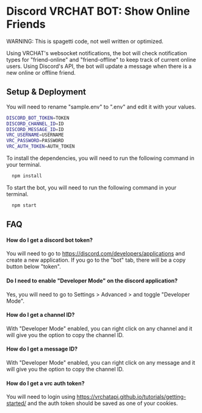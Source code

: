 
# Discord VRCHAT BOT: Show Online Friends

WARNING: This is spagetti code, not well written or optimized.

Using VRCHAT's websocket notifications, the bot will check notification types for "friend-online" and "friend-offline" to keep track of current online users.
Using Discord's API, the bot will update a message when there is a new online or offline friend.

## Setup & Deployment

You will need to rename "sample.env" to ".env" and edit it with your values.
```bash
DISCORD_BOT_TOKEN=TOKEN
DISCORD_CHANNEL_ID=ID
DISCORD_MESSAGE_ID=ID
VRC_USERNAME=USERNAME
VRC_PASSWORD=PASSWORD
VRC_AUTH_TOKEN=AUTH_TOKEN
```
To install the dependencies, you will need to run the following command in your terminal.
```bash
  npm install
```
To start the bot, you will need to run the following command in your terminal.
```bash
  npm start
```


## FAQ

#### How do I get a discord bot token?

You will need to go to https://discord.com/developers/applications and create a new application. If you go to the "bot" tab, there will be a copy button below "token".

#### Do I need to enable "Developer Mode" on the discord application?

Yes, you will need to go to Settings > Advanced > and toggle "Developer Mode".

#### How do I get a channel ID?

With "Developer Mode" enabled, you can right click on any channel and it will give you the option to copy the channel ID.

#### How do I get a message ID?

With "Developer Mode" enabled, you can  right click on any message and it will give you the option to copy the channel ID.

#### How do I get a vrc auth token?

You will need to login using https://vrchatapi.github.io/tutorials/getting-started/ and the auth token should be saved as one of your cookies.

